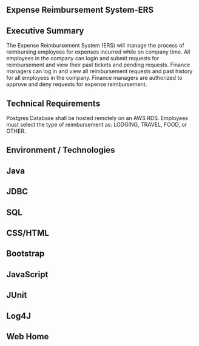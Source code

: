 ## Expense Reimbursement System-ERS


## Executive Summary
The Expense Reimbursement System (ERS) will manage the process of reimbursing employees for expenses incurred while on company time. All employees in the company can login and submit requests for reimbursement and view their past tickets and pending requests. Finance managers can log in and view all reimbursement requests and past history for all employees in the company. Finance managers are authorized to approve and deny requests for expense reimbursement.

## Technical Requirements
Postgres Database shall be hosted remotely on an AWS RDS.
Employees must select the type of reimbursement as: LODGING, TRAVEL, FOOD, or OTHER.


## Environment / Technologies 

## Java 
## JDBC 
## SQL 
## CSS/HTML 
## Bootstrap 
## JavaScript 
## JUnit 
## Log4J

## Web Home



